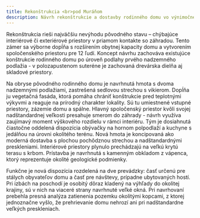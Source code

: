 ```yaml
---
title: Rekonštrukcia <br>pod Muráňom
description: Návrh rekonštrukcie a dostavby rodinného domu vo výnimočnej lokalite plnej výhľadov na okolité prírodné pamiatky. Klienti chceli vytvoriť miesto pre stretávania širokej rodiny a príležitostné prenajímanie turistom. Výzvou bolo zladiť priority rôznych generácii, stálych obyvateľov domu a nárazových návštev. Veľkosť zadania zároveň umožnila zaujímavú prácu s dostavbou a jej umiestnením, či s výškovým rozdielom medzi existujúcou dispozíciou a záhradou.
---
```

Rekonštrukcia rieši najväčšiu nevýhodu pôvodného stavu – chýbajúce interiérové či exteriérové priestory v priamom kontakte so záhradou. Tento zámer sa výborne dopĺňa s rozšírením obytnej kapacity domu a vytvorením spoločenského priestoru pre 12 ľudí. Koncept návrhu zachováva existujúce konštrukcie rodinného domu po úroveň podlahy prvého nadzemného podlažia - v polozapustenom suteréne je zachovaná drevárska dielňa aj skladové priestory.

Na obryse pôvodného rodinného domu je navrhnutá hmota s dvoma nadzemnými podlažiami, zastrešená sedlovou strechou s vikierom. Dopĺňa ju vegetačná fasáda, ktorá pomáha chrániť konštrukcie pred teplotnými výkyvmi a reaguje na prírodný charakter lokality. Sú tu umiestnené vstupné priestory, zázemie domu a spálne. Hlavný spoločenský priestor kvôli svojej nadštandardnej veľkosti presahuje smerom do záhrady - návrh využíva zaujímavý moment výškového rozdielu v rámci interiéru. Tým je dosiahnutá čiastočne oddelená dispozícia obývačky na hornom polpodlaží a kuchyne s jedálňou na úrovni okolitého terénu. Nová hmota je koncipovaná ako moderná dostavba s plochou pochôdznou strechou a nadštandardnými preskleniami. Interiérové priestory plynulo prechádzajú na veľkú krytú terasu s krbom. Prístavba je navrhnutá s kamenným obkladom z vápenca, ktorý reprezentuje okolité geologické podmienky.

Funkčne je nová dispozícia rozdelená na dve prevádzky: časť určenú pre stálych obyvateľov domu a časť pre návštevy, prípadne ubytovaných hostí. Pri izbách na poschodí je osobitý dôraz kladený na výhľady do okolitej krajiny, sú v nich na viaceré strany navrhnuté veľké okná. Pri navrhovaní prebehla presná analýza zatienenia pozemku okolitými kopcami, z ktorej jednoznačne vyšlo, že prehrievanie domu nehrozí ani pri nadštandardne veľkých preskleniach.

